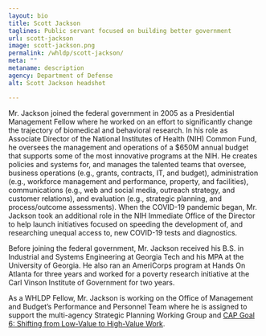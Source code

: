 ```yaml
---
layout: bio
title: Scott Jackson 
taglines: Public servant focused on building better government
url: scott-jackson 
image: scott-jackson.png
permalink: /whldp/scott-jackson/
meta: ""
metaname: description
agency: Department of Defense
alt: Scott Jackson headshot

---
```


<p>Mr. Jackson joined the federal government in 2005 as a Presidential Management Fellow where he worked on an effort to significantly change the trajectory of biomedical and behavioral research. In his role as Associate Director of the National Institutes of Health (NIH) Common Fund, he oversees the management and operations of a $650M annual budget that supports some of the most innovative programs at the NIH. He creates policies and systems for, and manages the talented teams that oversee, business operations (e.g., grants, contracts, IT, and budget), administration (e.g., workforce management and performance, property, and facilities), communications (e.g., web and social media, outreach strategy, and customer relations), and evaluation (e.g., strategic planning, and process/outcome assessments). When the COVID-19 pandemic began, Mr. Jackson took an additional role in the NIH Immediate Office of the Director to help launch initiatives focused on speeding the development of, and researching unequal access to, new COVID-19 tests and diagnostics.</p>
<p>Before joining the federal government, Mr. Jackson received his B.S. in Industrial and Systems Engineering at Georgia Tech and his MPA at the University of Georgia. He also ran an AmeriCorps program at Hands On Atlanta for three years and worked for a poverty research initiative at the Carl Vinson Institute of Government for two years.&nbsp;</p>
<p>As a WHLDP Fellow, Mr. Jackson is working on the Office of Management and Budget&rsquo;s Performance and Personnel Team where he is assigned to support the multi-agency Strategic Planning Working Group and <a href="https://www.performance.gov/CAP/low-value-to-high-value-work/">CAP Goal 6: Shifting from Low-Value to High-Value Work</a>.</p>
